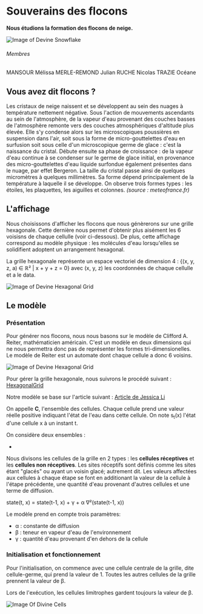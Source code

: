 # Souverains des flocons
**Nous étudions la formation des flocons de neige.**

![Image of Devine Snowflake](https://bridoz.com/wp-content/uploads/2014/05/neige11.jpg)

###### Membres
MANSOUR Mélissa 
MERLE-REMOND Julian 
RUCHE Nicolas 
TRAZIE Océane 


## Vous avez dit flocons ?

  Les cristaux de neige naissent et se développent au sein des nuages à température nettement négative. Sous l'action de mouvements ascendants au sein de l'atmosphère, de la vapeur d'eau provenant des couches basses de l'atmosphère remonte vers des couches atmosphériques d'altitude plus élevée. Elle s'y condense alors sur les microscopiques poussières en suspension dans l'air, soit sous la forme de micro-gouttelettes d'eau en surfusion soit sous celle d'un microscopique germe de glace : c'est la naissance du cristal. Débute ensuite sa phase de croissance : de la vapeur d'eau continue à se condenser sur le germe de glace initial, en provenance des micro-gouttelettes d'eau liquide surfondue également présentes dans le nuage, par effet Bergeron. La taille du cristal passe ainsi de quelques micromètres à quelques millimètres. Sa forme dépend principalement de la température à laquelle il se développe. On observe trois formes types : les étoiles, les plaquettes, les aiguilles et colonnes.
  *(source : meteofrance.fr)*

## L'affichage

Nous choisissons d'afficher les flocons que nous génèrerons sur une grille hexagonale. Cette dernière nous permet d'obtenir plus aisément les 6 voisisns de chaque cellulle (voir ci-dessous). De plus, cette affichage correspond au modèle physique : les molécules d'eau lorsqu'elles se solidifient adoptent un arrangement hexagonal. 

La grille hexagonale représente un espace vectoriel de dimension 4 : {(x, y, z, a) ∈ ℝ² | x + y + z = 0} avec (x, y, z) les coordonnées de chaque cellulle et a le data.

![Image of Devine Hexagonal Grid](https://github.com/are00dynamic-2018/Souverains-des-flocons/blob/master/Docs/hexa.png)
            
## Le modèle 


### Présentation
  
  Pour générer nos flocons, nous nous basons sur le modèle de Clifford A. Reiter, mathématicien américain. C'est un modèle en deux dimensions qui ne nous permettra donc pas de représenter les formes tri-dimensionelles. Le modèle de Reiter est un automate dont chaque cellule a donc 6 voisins.
  
  ![Image of Devine Hexagonal Grid](http://catlikecoding.com/unity/tutorials/hex-map/part-1/about-hexagons/hexagon-grid.png)
  
  Pour gérer la grille hexagonale, nous suivrons le procédé suivant : [HexagonalGrid](https://www.redblobgames.com/grids/hexagons/implementation.html)
  

  Notre modèle se base sur l'article suivant : [Article de Jessica Li](https://github.com/are00dynamic-2018/Souverains-des-flocons/blob/master/Docs/JessicaLiModelREITER.pdf)

On appelle **C**, l'ensemble des cellules. Chaque cellule prend une valeur réelle positive indiquant l'état de l'eau dans cette cellule. On note s<sub>t</sub>(x) l'état d'une cellule x à un instant t.

On considère deux ensembles : 

+ 
  
  Nous divisons les cellules de la grille en 2 types : les **cellules réceptives** et les **cellules non réceptives**. Les sites réceptifs sont définis comme les sites étant "glacés" ou ayant un voisin glacé; autrement dit. 
  Les valeurs affectées aux cellules à chaque étape se font en additionant la valeur de la cellule à l'étape précédente, une quantité d'eau provenant d'autres cellules et une terme de diffusion.
  
  state(t, x) = state(t-1, x) + γ + α ∇²(state(t-1, x))
  
  Le modèle prend en compte trois paramètres: 
  
  + α : constante de diffusion 
  + β : teneur en vapeur d'eau de l'environnement
  + γ : quantité d'eau provenant d'en dehors de la cellule
  
 ### Initialisation et fonctionnement
 
 Pour l'initialisation, on commence avec une cellule centrale de la grille, dite cellule-germe, qui prend la valeur de 1. Toutes les autres cellules de la grille prennent la valeur de β.
 
 Lors de l'exécution, les cellules limitrophes gardent toujours la valeur de β. 
 
 ![Image Of Divine Cells](https://github.com/are00dynamic-2018/Souverains-des-flocons/blob/master/Docs/hexagrid.png)
 
 
 
 
  
